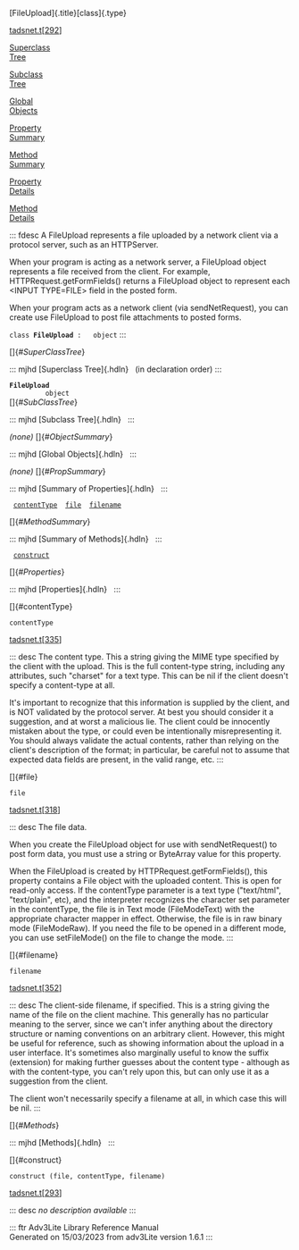 [FileUpload]{.title}[class]{.type}

[tadsnet.t](../file/tadsnet.t.html)\[[292](../source/tadsnet.t.html#292)\]

[Superclass\
Tree](#_SuperClassTree_)

[Subclass\
Tree](#_SubClassTree_)

[Global\
Objects](#_ObjectSummary_)

[Property\
Summary](#_PropSummary_)

[Method\
Summary](#_MethodSummary_)

[Property\
Details](#_Properties_)

[Method\
Details](#_Methods_)

::: fdesc
A FileUpload represents a file uploaded by a network client via a
protocol server, such as an HTTPServer.

When your program is acting as a network server, a FileUpload object
represents a file received from the client. For example,
HTTPRequest.getFormFields() returns a FileUpload object to represent
each \<INPUT TYPE=FILE\> field in the posted form.

When your program acts as a network client (via sendNetRequest), you can
create use FileUpload to post file attachments to posted forms.

`class `**`FileUpload`**` :   object`
:::

[]{#_SuperClassTree_}

::: mjhd
[Superclass Tree]{.hdln}   (in declaration order)
:::

**`FileUpload`**\
`         object`\
[]{#_SubClassTree_}

::: mjhd
[Subclass Tree]{.hdln}  
:::

*(none)* []{#_ObjectSummary_}

::: mjhd
[Global Objects]{.hdln}  
:::

*(none)* []{#_PropSummary_}

::: mjhd
[Summary of Properties]{.hdln}  
:::

` `[`contentType`](#contentType)`  `[`file`](#file)`  `[`filename`](#filename)`  `

[]{#_MethodSummary_}

::: mjhd
[Summary of Methods]{.hdln}  
:::

` `[`construct`](#construct)`  `

[]{#_Properties_}

::: mjhd
[Properties]{.hdln}  
:::

[]{#contentType}

`contentType`

[tadsnet.t](../file/tadsnet.t.html)\[[335](../source/tadsnet.t.html#335)\]

::: desc
The content type. This a string giving the MIME type specified by the
client with the upload. This is the full content-type string, including
any attributes, such \"charset\" for a text type. This can be nil if the
client doesn\'t specify a content-type at all.

It\'s important to recognize that this information is supplied by the
client, and is NOT validated by the protocol server. At best you should
consider it a suggestion, and at worst a malicious lie. The client could
be innocently mistaken about the type, or could even be intentionally
misrepresenting it. You should always validate the actual contents,
rather than relying on the client\'s description of the format; in
particular, be careful not to assume that expected data fields are
present, in the valid range, etc.
:::

[]{#file}

`file`

[tadsnet.t](../file/tadsnet.t.html)\[[318](../source/tadsnet.t.html#318)\]

::: desc
The file data.

When you create the FileUpload object for use with sendNetRequest() to
post form data, you must use a string or ByteArray value for this
property.

When the FileUpload is created by HTTPRequest.getFormFields(), this
property contains a File object with the uploaded content. This is open
for read-only access. If the contentType parameter is a text type
(\"text/html\", \"text/plain\", etc), and the interpreter recognizes the
character set parameter in the contentType, the file is in Text mode
(FileModeText) with the appropriate character mapper in effect.
Otherwise, the file is in raw binary mode (FileModeRaw). If you need the
file to be opened in a different mode, you can use setFileMode() on the
file to change the mode.
:::

[]{#filename}

`filename`

[tadsnet.t](../file/tadsnet.t.html)\[[352](../source/tadsnet.t.html#352)\]

::: desc
The client-side filename, if specified. This is a string giving the name
of the file on the client machine. This generally has no particular
meaning to the server, since we can\'t infer anything about the
directory structure or naming conventions on an arbitrary client.
However, this might be useful for reference, such as showing information
about the upload in a user interface. It\'s sometimes also marginally
useful to know the suffix (extension) for making further guesses about
the content type - although as with the content-type, you can\'t rely
upon this, but can only use it as a suggestion from the client.

The client won\'t necessarily specify a filename at all, in which case
this will be nil.
:::

[]{#_Methods_}

::: mjhd
[Methods]{.hdln}  
:::

[]{#construct}

`construct (file, contentType, filename)`

[tadsnet.t](../file/tadsnet.t.html)\[[293](../source/tadsnet.t.html#293)\]

::: desc
*no description available*
:::

::: ftr
Adv3Lite Library Reference Manual\
Generated on 15/03/2023 from adv3Lite version 1.6.1
:::
